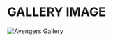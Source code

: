 # GALLERY IMAGE

![Avengers Gallery](https://firebasestorage.googleapis.com/v0/b/storage-images-5578f.appspot.com/o/GLOBAL%2Fgallery%20avengers%2FScreenshot%202024-03-03%20233508.png?alt=media&token=fdbd2bee-7b22-4ed9-a278-3007c7eb13e5)